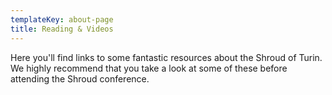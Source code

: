 ```yaml
---
templateKey: about-page
title: Reading & Videos
---
```

Here you'll find links to some fantastic resources about the Shroud of Turin. We highly recommend that you take a look at some of these before attending the Shroud conference.
